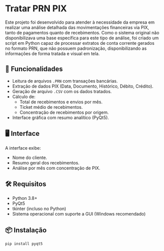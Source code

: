 # Tratar PRN PIX

Este projeto foi desenvolvido para atender à necessidade da empresa em realizar uma análise detalhada das movimentações financeiras via PIX, tanto de pagamentos quanto de recebimentos. Como o sistema original não disponibilizava uma base específica para este tipo de análise, foi criado um script em Python capaz de processar extratos de conta corrente gerados no formato PRN, que não possuem padronização, disponibilizando as informações de forma tratada e visual em tela.

## 📌 Funcionalidades

- Leitura de arquivos `.PRN` com transações bancárias.
- Extração de dados PIX (Data, Documento, Histórico, Débito, Crédito).
- Geração de arquivo `.CSV` com os dados tratados.
- Cálculo de:
  - Total de recebimentos e envios por mês.
  - Ticket médio de recebimentos.
  - Concentração de recebimentos por origem.
- Interface gráfica com resumo analítico (PyQt5).

## 🖥️ Interface

A interface exibe:
- Nome do cliente.
- Resumo geral dos recebimentos.
- Análise por mês com concentração de PIX.

## 🛠️ Requisitos

- Python 3.8+
- PyQt5
- tkinter (incluso no Python)
- Sistema operacional com suporte a GUI (Windows recomendado)

## 📦 Instalação

```bash
pip install pyqt5

